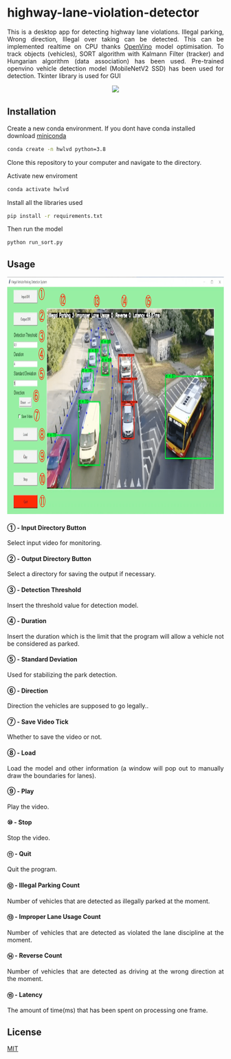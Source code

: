 # highway-lane-violation-detector

<div align="justify">This is a desktop app for detecting highway lane violations. Illegal parking, Wrong direction, Illegal over taking can be detected. This can be implemented realtime on CPU thanks <a href="https://docs.openvino.ai/latest/index.html" target="_blank">OpenVino</a> model optimisation. To track objects (vehicles), SORT algorithm with Kalmann Filter (tracker) and Hungarian algorithm (data association) has been used. Pre-trained openvino vehicle detection model (MobileNetV2 SSD) has been used for detection. Tkinter library is used for GUI </div>


<p align="center">
  <img src="https://github.com/tharakarehan/highway-lane-violation-detector/blob/main/sample.gif">
</p>

## Installation

Create a new conda environment. If you dont have conda installed download [miniconda](https://docs.conda.io/en/latest/miniconda.html)

```bash
conda create -n hwlvd python=3.8 
```
Clone this repository to your computer and navigate to the directory.

Activate new enviroment
```bash
conda activate hwlvd  
```
Install all the libraries used
```bash
pip install -r requirements.txt  
```

Then run the model

```bash
python run_sort.py 
```

## Usage

<p align="center">
  <img wide=720 height=550 src="https://github.com/tharakarehan/highway-lane-violation-detector/blob/main/ss-min.png">
</p>

#### ① - Input Directory Button
<div align="justify">Select input video for monitoring.</div>

#### ② - Output Directory Button
<div align="justify">Select a directory for saving the output if necessary.</div>

#### ③ - Detection Threshold
<div align="justify">Insert the threshold value for detection model. </div>

#### ④ - Duration
<div align="justify">Insert the duration which is the limit that the program will allow a vehicle not be considered as parked. </div>

#### ⑤ - Standard Deviation
<div align="justify">Used for stabilizing the park detection. </div>

#### ⑥ - Direction
<div align="justify">Direction the vehicles are supposed to go legally.. </div>

#### ⑦ - Save Video Tick
<div align="justify">Whether to save the video or not. </div>

#### ⑧ - Load
<div align="justify">Load the model and other information (a window will pop out to manually draw the boundaries for lanes). </div>

#### ⑨ - Play
<div align="justify">Play the video. </div>

#### ⑩ - Stop
<div align="justify">Stop the video. </div>

#### ⑪ - Quit
<div align="justify">Quit the program. </div>

#### ⑫ - Illegal Parking Count
<div align="justify">Number of vehicles that are detected as illegally parked at the moment. </div>

#### ⑬ - Improper Lane Usage Count
<div align="justify">Number of vehicles that are detected as violated the lane discipline at the moment. </div>

#### ⑭ - Reverse Count
<div align="justify">Number of vehicles that are detected as driving at the wrong direction at the moment. </div>

#### ⑮ - Latency
<div align="justify">The amount of time(ms) that has been spent on processing one frame. </div>

## License
[MIT](https://choosealicense.com/licenses/mit/)
